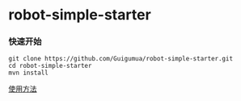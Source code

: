 # robot-simple-starter

### 快速开始

```shell
git clone https://github.com/Guigumua/robot-simple-starter.git
cd robot-simple-starter
mvn install
```

[使用方法](https://github.com/Guigumua/robot-parent/wiki)

